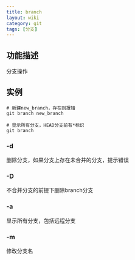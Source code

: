 ```yaml
---
title: branch
layout: wiki
category: git
tags: [分支]
---
```


## 功能描述

分支操作

## 实例

~~~Text
# 新建new_branch，存在则报错
git branch new_branch

# 显示所有分支，HEAD分支前有*标识
git branch
~~~

### -d

删除分支，如果分支上存在未合并的分支，提示错误

### -D

不合并分支的前提下删除branch分支

### -a

显示所有分支，包括远程分支

### -m

修改分支名
